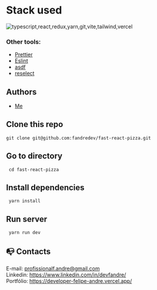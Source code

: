 # Stack used

<img src="https://skillicons.dev/icons?i=typescript,react,redux,yarn,git,vite,tailwind,vercel&theme=dark" alt="typescript,react,redux,yarn,git,vite,tailwind,vercel" />

### Other tools:

- [Prettier](https://prettier.io/)
- [Eslint](https://eslint.org/)
- [asdf](https://asdf-vm.com/)
- [reselect](https://github.com/reduxjs/reselect)

## Authors

- [Me](https://www.linkedin.com/in/devfandre/)

## Clone this repo

```
git clone git@github.com:fandredev/fast-react-pizza.git
```

## Go to directory

```
 cd fast-react-pizza
```

## Install dependencies

```
 yarn install
```

## Run server

```
 yarn run dev
```

## :mailbox_with_no_mail: Contacts

E-mail: profissionalf.andre@gmail.com<br>
Linkedin: https://www.linkedin.com/in/devfandre/<br>
Portfólio: https://developer-felipe-andre.vercel.app/<br>

